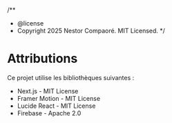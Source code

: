 /**
 * @license
 * Copyright 2025 Nestor Compaoré. MIT Licensed.
 */

# Attributions

Ce projet utilise les bibliothèques suivantes :

- Next.js - MIT License
- Framer Motion - MIT License
- Lucide React - MIT License
- Firebase - Apache 2.0